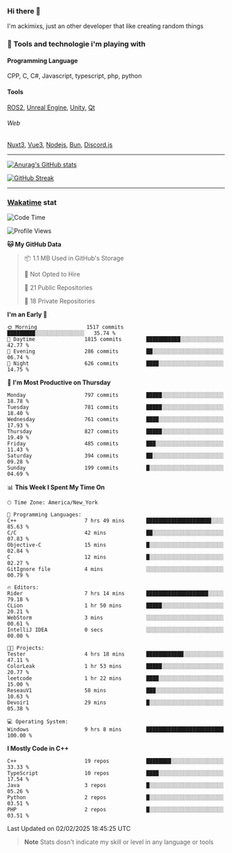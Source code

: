 ### Hi there 👋

I'm ackimixs, just an other developer that like creating random things

### 🧰 Tools and technologie i'm playing with

#### Programming Language
CPP, C, C#, Javascript, typescript, php, python

#### Tools
[ROS2](https://ros.org/), [Unreal Engine](https://www.unrealengine.com), [Unity](https://unity.com/), [Qt](https://www.qt.io/)

###### Web
[Nuxt3](https://nuxt.com/), [Vue3](https://vuejs.org/), [Nodejs](https://nodejs.org), [Bun](https://bun.sh/), [Discord.js](https://discord.js.org/)

---

[![Anurag's GitHub stats](https://github-readme-stats.vercel.app/api?username=ackimixs&show_icons=true&theme=github_dark&count_private=true)](https://github.com/anuraghazra/github-readme-stats)

[![GitHub Streak](https://github-readme-streak-stats.herokuapp.com?user=Ackimixs&theme=github-dark-blue&date_format=j%20M%5B%20Y%5D&mode=weekly)](https://git.io/streak-stats)

---
 
 ### [Wakatime](https://wakatime.com/) stat

<!--START_SECTION:waka-->
![Code Time](http://img.shields.io/badge/Code%20Time-1%2C412%20hrs%2027%20mins-blue)

![Profile Views](http://img.shields.io/badge/Profile%20Views-0-blue)

**🐱 My GitHub Data** 

> 📦 1.1 MB Used in GitHub's Storage 
 > 
> 🚫 Not Opted to Hire
 > 
> 📜 21 Public Repositories 
 > 
> 🔑 18 Private Repositories 
 > 
**I'm an Early 🐤** 

```text
🌞 Morning                1517 commits        █████████░░░░░░░░░░░░░░░░   35.74 % 
🌆 Daytime                1815 commits        ███████████░░░░░░░░░░░░░░   42.77 % 
🌃 Evening                286 commits         ██░░░░░░░░░░░░░░░░░░░░░░░   06.74 % 
🌙 Night                  626 commits         ████░░░░░░░░░░░░░░░░░░░░░   14.75 % 
```
📅 **I'm Most Productive on Thursday** 

```text
Monday                   797 commits         █████░░░░░░░░░░░░░░░░░░░░   18.78 % 
Tuesday                  781 commits         █████░░░░░░░░░░░░░░░░░░░░   18.40 % 
Wednesday                761 commits         ████░░░░░░░░░░░░░░░░░░░░░   17.93 % 
Thursday                 827 commits         █████░░░░░░░░░░░░░░░░░░░░   19.49 % 
Friday                   485 commits         ███░░░░░░░░░░░░░░░░░░░░░░   11.43 % 
Saturday                 394 commits         ██░░░░░░░░░░░░░░░░░░░░░░░   09.28 % 
Sunday                   199 commits         █░░░░░░░░░░░░░░░░░░░░░░░░   04.69 % 
```


📊 **This Week I Spent My Time On** 

```text
🕑︎ Time Zone: America/New_York

💬 Programming Languages: 
C++                      7 hrs 49 mins       █████████████████████░░░░   85.63 % 
C/C                      42 mins             ██░░░░░░░░░░░░░░░░░░░░░░░   07.83 % 
Objective-C              15 mins             █░░░░░░░░░░░░░░░░░░░░░░░░   02.84 % 
C                        12 mins             █░░░░░░░░░░░░░░░░░░░░░░░░   02.27 % 
GitIgnore file           4 mins              ░░░░░░░░░░░░░░░░░░░░░░░░░   00.79 % 

🔥 Editors: 
Rider                    7 hrs 14 mins       ████████████████████░░░░░   79.18 % 
CLion                    1 hr 50 mins        █████░░░░░░░░░░░░░░░░░░░░   20.21 % 
WebStorm                 3 mins              ░░░░░░░░░░░░░░░░░░░░░░░░░   00.61 % 
IntelliJ IDEA            0 secs              ░░░░░░░░░░░░░░░░░░░░░░░░░   00.00 % 

🐱‍💻 Projects: 
Tester                   4 hrs 18 mins       ████████████░░░░░░░░░░░░░   47.11 % 
ColorLeak                1 hr 53 mins        █████░░░░░░░░░░░░░░░░░░░░   20.77 % 
leetcode                 1 hr 22 mins        ████░░░░░░░░░░░░░░░░░░░░░   15.00 % 
ReseauV1                 58 mins             ███░░░░░░░░░░░░░░░░░░░░░░   10.63 % 
Devoir1                  29 mins             █░░░░░░░░░░░░░░░░░░░░░░░░   05.38 % 

💻 Operating System: 
Windows                  9 hrs 8 mins        █████████████████████████   100.00 % 
```

**I Mostly Code in C++** 

```text
C++                      19 repos            ████████░░░░░░░░░░░░░░░░░   33.33 % 
TypeScript               10 repos            ████░░░░░░░░░░░░░░░░░░░░░   17.54 % 
Java                     3 repos             █░░░░░░░░░░░░░░░░░░░░░░░░   05.26 % 
Python                   2 repos             █░░░░░░░░░░░░░░░░░░░░░░░░   03.51 % 
PHP                      2 repos             █░░░░░░░░░░░░░░░░░░░░░░░░   03.51 % 
```




 Last Updated on 02/02/2025 18:45:25 UTC
<!--END_SECTION:waka-->

> **Note**
> Stats dosn't indicate my skill or level in any language or tools
